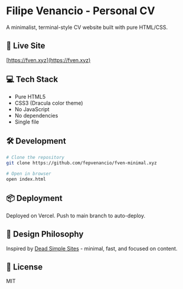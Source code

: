 # Filipe Venancio - Personal CV

A minimalist, terminal-style CV website built with pure HTML/CSS.

## 🚀 Live Site

[https://fven.xyz](https://fven.xyz)

## 💻 Tech Stack

- Pure HTML5
- CSS3 (Dracula color theme)
- No JavaScript
- No dependencies
- Single file

## 🛠️ Development

```bash
# Clone the repository
git clone https://github.com/fepvenancio/fven-minimal.xyz

# Open in browser
open index.html
```

## 📦 Deployment

Deployed on Vercel. Push to main branch to auto-deploy.

## 🎨 Design Philosophy

Inspired by [Dead Simple Sites](https://deadsimplesites.com/) - minimal, fast, and focused on content.

## 📄 License

MIT